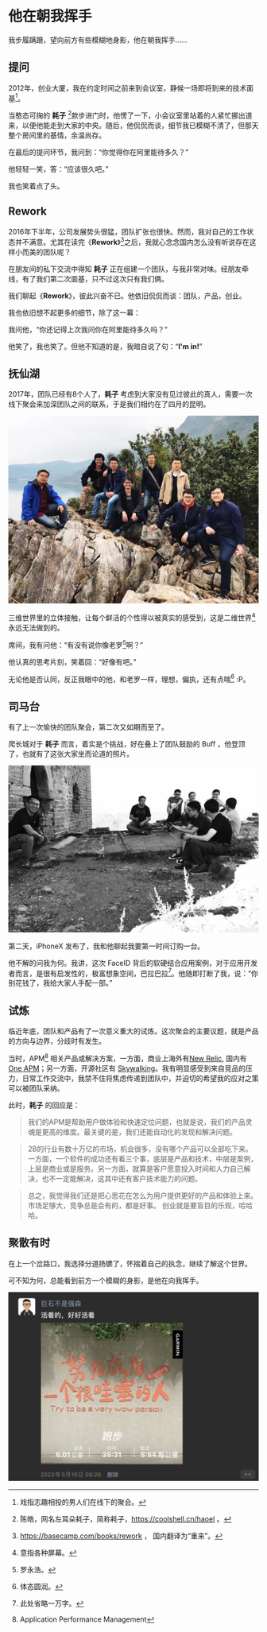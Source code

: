 # 他在朝我挥手

我步履蹒跚，望向前方有些模糊地身影，他在朝我挥手……

## 提问

2012年，创业大厦，我在约定时间之前来到会议室，静候一场即将到来的技术面基[^gay]。

当憨态可掬的 **耗子** [^haoel]款步进门时，他愣了一下，小会议室里站着的人紧忙挪出道来，以便他能走到大家的中央。随后，他侃侃而谈，细节我已模糊不清了，但那天整个房间里的基情，余温尚存。

在最后的提问环节，我问到：“你觉得你在阿里能待多久？”

他轻轻一笑，答：“应该很久吧。”

我也笑着点了头。

## Rework

2016年下半年，公司发展势头很猛，团队扩张也很快。然而，我对自己的工作状态并不满意。尤其在读完《**Rework**》[^rework]之后，我就心念念国内怎么没有听说存在这样小而美的团队呢？

在朋友间的私下交流中得知 **耗子** 正在组建一个团队，与我非常对味。经朋友牵线，有了我们第二次面基，只不过这次只有我们俩。

我们聊起《**Rework**》，彼此兴奋不已。他依旧侃侃而谈：团队，产品，创业。

我也依旧想不起更多的细节，除了这一幕：

我问他，“你还记得上次我问你在阿里能待多久吗？”

他笑了，我也笑了。但他不知道的是，我暗自说了句：“**I'm in!**”

## 抚仙湖

2017年，团队已经有8个人了，**耗子** 考虑到大家没有见过彼此的真人，需要一次线下聚会来加深团队之间的联系，于是我们相约在了四月的昆明。

![2017抚仙湖团队全家福](images/2017-kunming-meeting.jpg)

三维世界里的立体接触，让每个鲜活的个性得以被真实的感受到，这是二维世界[^2d]永远无法做到的。

席间，我有问他：“有没有说你像老罗[^lyh]啊？”

他认真的思考片刻，笑着回：“好像有吧。”

无论他是否认同，反正我眼中的他，和老罗一样，理想，偏执，还有点喘[^fat] :P。

## 司马台

有了上一次愉快的团队聚会，第二次又如期而至了。

爬长城对于 **耗子** 而言，着实是个挑战，好在叠上了团队鼓励的 Buff ，他登顶了，也就有了这张大家坐而论道的照片。

![2017司马台长城坐而论道](images/2017-beijing-meeting.jpg)

第二天，iPhoneX 发布了，我和他聊起我要第一时间订购一台。

他不解的问我为何。我讲，这次 FaceID 背后的软硬结合应用案例，对于应用开发者而言，是很有启发性的，极富想象空间，巴拉巴拉[^more]。他随即打断了我，说：“你别花钱了，我给大家人手配一部。”

## 试炼

临近年底，团队和产品有了一次意义重大的试炼。这次聚会的主要议题，就是产品的方向与边界，分歧时有发生。

当时，APM[^apm] 相关产品或解决方案，一方面，商业上海外有[New Relic](https://newrelic.com/), 国内有[One APM](https://www.oneapm.com/)；另一方面，开源社区有 [Skywalking](https://skywalking.apache.org/)。我有明显感受到来自竞品的压力，日常工作交流中，我禁不住将焦虑传递到团队中，并迫切的希望我的应对之策可以被团队采纳。

此时，**耗子** 的回应是：

> 我们的APM是帮助用户做体验和快速定位问题，也就是说，我们的产品灵魂是更高的维度。最关键的是，我们还能自动化的发现和解决问题。

> 2B的行业有数十万亿的市场，机会很多，没有哪个产品可以全部吃下来。一方面，一个软件的成功还有看三个事，底层是产品和技术，中层是案例，上层是商业或是服务。另一方面，就算是客户愿意投入时间和人力自己解决，也不一定能解决，这其中还有客户技术能力的问题。

> 总之，我觉得我们还是把心思花在怎么为用户提供更好的产品和体验上来。市场足够大，竞争总是会有的，都是好事。
> 创业就是要盲目的乐观，哈哈哈。

## 聚散有时

在上一个岔路口，我选择分道扬镳了，怀揣着自己的执念，继续了解这个世界。

可不知为何，总能看到前方一个模糊的身影，是他在向我挥手。

![努力成为一个哇塞的人](images/wasai.png)

[^gay]: 戏指志趣相投的男人们在线下的聚会。
[^haoel]: 陈皓，网名左耳朵耗子，简称耗子，https://coolshell.cn/haoel 。
[^rework]: https://basecamp.com/books/rework ， 国内翻译为“重来”。
[^2d]: 意指各种屏幕。
[^lyh]: 罗永浩。
[^fat]: 体态圆润。
[^more]: 此处省略一万字。
[^apm]: Application Performance Management